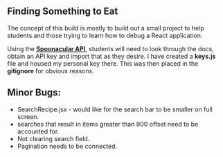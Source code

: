 ## Finding Something to Eat

The concept of this build is mostly to build out a small project to help students and those trying to learn how to debug a React application.

Using the [**Spoonacular API**](https://spoonacular.com/food-api/docs), students will need to look through the docs, obtain an API key and import that as they desire.  I have created a **keys.js** file and housed my personal key there.  This was then placed in the **gitignore** for obvious reasons.


## Minor Bugs:
- SearchRecipe.jsx - would like for the search bar to be smaller on full screen.
- searches that result in items greater than 900 offset need to be accounted for.
- Not clearing search field.
- Pagination needs to be connected.  
